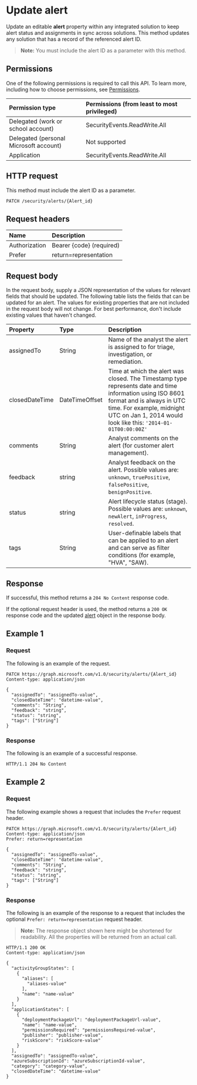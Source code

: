 # Update alert

Update an editable **alert** property within any integrated solution to keep alert status and assignments in sync across solutions. This method updates any solution that has a record of the referenced alert ID. 

>**Note:** You must include the alert ID as a parameter with this method.

## Permissions

One of the following permissions is required to call this API. To learn more, including how to choose permissions, see [Permissions](../../../concepts/permissions_reference.md).

|Permission type      | Permissions (from least to most privileged)              |
|:--------------------|:---------------------------------------------------------|
|Delegated (work or school account) |   SecurityEvents.ReadWrite.All  |
|Delegated (personal Microsoft account) |  Not supported  |
|Application | SecurityEvents.ReadWrite.All |

## HTTP request

This method must include the alert ID as a parameter.
<!-- { "blockType": "ignored" } -->

```http
PATCH /security/alerts/{Alert_id}
```

## Request headers

| Name       | Description|
|:-----------|:-----------|
| Authorization  | Bearer {code} (required)|
|Prefer | return=representation |

## Request body

In the request body, supply a JSON representation of the values for relevant fields that should be updated. The following table lists the fields that can be updated for an alert. The values for existing properties that are not included in the request body will not change. For best performance, don't include existing values that haven't changed.

| Property   | Type |Description|
|:---------------|:--------|:----------|
|assignedTo|String|Name of the analyst the alert is assigned to for triage, investigation, or remediation.|
|closedDateTime|DateTimeOffset|Time at which the alert was closed. The Timestamp type represents date and time information using ISO 8601 format and is always in UTC time. For example, midnight UTC on Jan 1, 2014 would look like this: `'2014-01-01T00:00:00Z'` |
|comments|String|Analyst comments on the alert (for customer alert management).|
|feedback|string|Analyst feedback on the alert. Possible values are: `unknown`, `truePositive`, `falsePositive`, `benignPositive`.|
|status|string|Alert lifecycle status (stage). Possible values are: `unknown`, `newAlert`, `inProgress`, `resolved`.|
|tags|String|User-definable labels that can be applied to an alert and can serve as filter conditions (for example, "HVA", "SAW).|

## Response

If successful, this method returns a `204 No Content` response code.

If the optional request header is used, the method returns a `200 OK` response code and the updated [alert](../resources/alert.md) object in the response body.

## Example 1

### Request

The following is an example of the request.
<!-- {
  "blockType": "request",
  "name": "update_alert"
}-->

```http
PATCH https://graph.microsoft.com/v1.0/security/alerts/{Alert_id}
Content-type: application/json

{
  "assignedTo": "assignedTo-value",
  "closedDateTime": "datetime-value",
  "comments": "String",
  "feedback": "string",
  "status": "string",
  "tags": ["String"]
}
```

### Response

The following is an example of a successful response.
<!-- {
  "blockType": "response",
  "truncated": true,
  "@odata.type": "microsoft.graph.Alert"
} -->

```http
HTTP/1.1 204 No Content
```

## Example 2

### Request 

The following example shows a request that includes the `Prefer` request header.

<!-- {
  "blockType": "request",
  "name": "update_alert"
}-->

```http
PATCH https://graph.microsoft.com/v1.0/security/alerts/{Alert_id}
Content-type: application/json
Prefer: return=representation

{
  "assignedTo": "assignedTo-value",
  "closedDateTime": "datetime-value",
  "comments": "String",
  "feedback": "string",
  "status": "string",
  "tags": ["String"]
}
```

### Response

The following is an example of the response to a request that includes the optional `Prefer: return=representation` request header. 

>**Note:** The response object shown here might be shortened for readability. All the properties will be returned from an actual call.
<!-- {
  "blockType": "response",
  "truncated": true,
  "@odata.type": "microsoft.graph.Alert"
} -->

```http
HTTP/1.1 200 OK
Content-type: application/json

{
  "activityGroupStates": [
    {
      "aliases": [
        "aliases-value"
      ],
      "name": "name-value"
    }
  ],
  "applicationStates": [
    {
      "deploymentPackageUrl": "deploymentPackageUrl-value",
      "name": "name-value",
      "permissionsRequired": "permissionsRequired-value",
      "publisher": "publisher-value",
      "riskScore": "riskScore-value"
    }
  ],
  "assignedTo": "assignedTo-value",
  "azureSubscriptionId": "azureSubscriptionId-value",
  "category": "category-value",
  "closedDateTime": "datetime-value"
}
```

<!-- uuid: 8fcb5dbc-d5aa-4681-8e31-b001d5168d79
2015-10-25 14:57:30 UTC -->
<!-- {
  "type": "#page.annotation",
  "description": "Update alert",
  "keywords": "",
  "section": "documentation",
  "tocPath": ""
}-->
